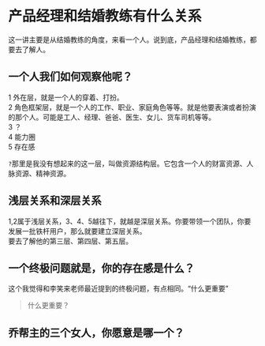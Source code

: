 # 产品经理和结婚教练有什么关系
这一讲主要是从结婚教练的角度，来看一个人。说到底，产品经理和结婚教练，都要去了解人。  
## 一个人我们如何观察他呢？  
1 外在层，就是一个人的穿着、打扮。  
2 角色框架层，就是一个人的工作、职业、家庭角色等等。就是他要表演或者扮演的那个人。可能是工人、经理、爸爸、医生、女儿、货车司机等等。  
3 ？  
4 能力圈  
5 存在感  

`?`那里是我没有想起来的这一层，叫做资源结构层。它包含一个人的财富资源、人脉资源、精神资源。  

## 浅层关系和深层关系
1,2属于浅层关系，3、4、5越往下，就越是深层关系。你要带领一个团队，你要发展一批铁杆用户，那么就要建立深层关系。  
要去了解他的第三层、第四层、第五层。  

## 一个终极问题就是，你的存在感是什么？  
这个我觉得和李笑来老师最近提到的终极问题，有点相同。“什么更重要”  
> 什么更重要？  

## 乔帮主的三个女人，你愿意是哪一个？
